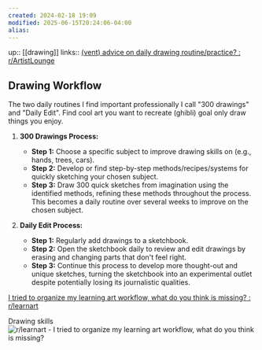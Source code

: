 ```yaml
---
created: 2024-02-18 19:09
modified: 2025-06-15T20:24:06-04:00
alias: 
---
```

up::  [[drawing]]
links::  [(vent) advice on daily drawing routine/practice? : r/ArtistLounge](https://www.reddit.com/r/ArtistLounge/comments/mu3tsw/vent_advice_on_daily_drawing_routinepractice/)
## Drawing Workflow

The two daily routines I find important professionally I call "300 drawings" and "Daily Edit".
Find cool art you want to recreate (ghibli) goal only draw things you enjoy.



1. **300 Drawings Process:**
   - **Step 1:** Choose a specific subject to improve drawing skills on (e.g., hands, trees, cars).
   - **Step 2:** Develop or find step-by-step methods/recipes/systems for quickly sketching your chosen subject.
   - **Step 3:** Draw 300 quick sketches from imagination using the identified methods, refining these methods throughout the process. This becomes a daily routine over several weeks to improve on the chosen subject.

2. **Daily Edit Process:**
   - **Step 1:** Regularly add drawings to a sketchbook.
   - **Step 2:** Open the sketchbook daily to review and edit drawings by erasing and changing parts that don't feel right.
   - **Step 3:** Continue this process to develop more thought-out and unique sketches, turning the sketchbook into an experimental outlet despite potentially losing its journalistic qualities.



[I tried to organize my learning art workflow, what do you think is missing? : r/learnart](https://www.reddit.com/r/learnart/comments/84ibja/i_tried_to_organize_my_learning_art_workflow_what/)


Drawing skills
![r/learnart - I tried to organize my learning art workflow, what do you think is missing?](https://preview.redd.it/ojdes618ltl01.png?width=640&crop=smart&auto=webp&s=be7709c2f7d5d28e0b9a293139f350cd85427b5b)
